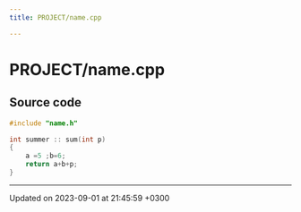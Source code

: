 ```yaml
---
title: PROJECT/name.cpp

---
```


# PROJECT/name.cpp






## Source code

```cpp
#include "name.h"

int summer :: sum(int p)
{
    a =5 ;b=6;
    return a+b+p;
}
```


-------------------------------

Updated on 2023-09-01 at 21:45:59 +0300
